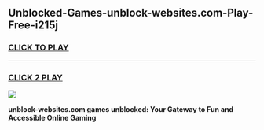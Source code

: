 
## Unblocked-Games-unblock-websites.com-Play-Free-i215j
<h3>
<a href="https://premium76.site?title=unblock-websites.com&ref=20M">CLICK TO PLAY</a></h3>
<hr>

<h3>
<a href="https://premium76.site?title=unblock-websites.com&ref=20M">CLICK 2 PLAY</a>
  
</h3>

<a href="https://premium76.site?title=unblock-websites.com&ref=19M"><img src="https://clearcache.store/games.png"></a>


**unblock-websites.com games unblocked: Your Gateway to Fun and Accessible Online Gaming**

